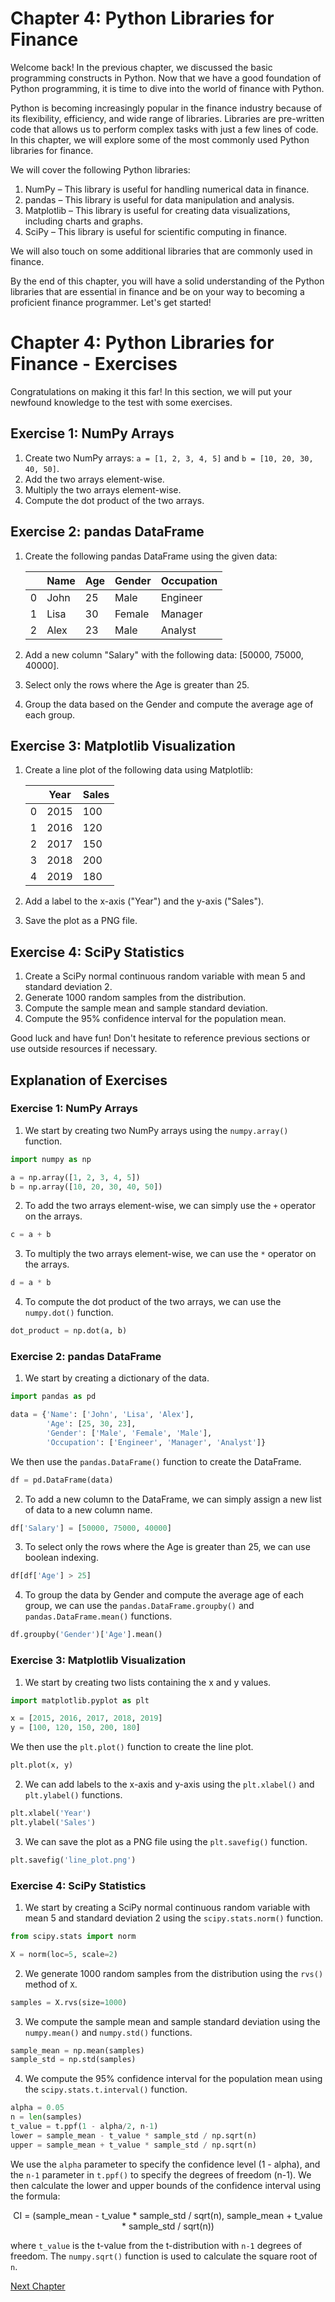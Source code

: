 # Chapter 4: Python Libraries for Finance

Welcome back! In the previous chapter, we discussed the basic programming constructs in Python. Now that we have a good foundation of Python programming, it is time to dive into the world of finance with Python.

Python is becoming increasingly popular in the finance industry because of its flexibility, efficiency, and wide range of libraries. Libraries are pre-written code that allows us to perform complex tasks with just a few lines of code. In this chapter, we will explore some of the most commonly used Python libraries for finance.

We will cover the following Python libraries:

1. NumPy – This library is useful for handling numerical data in finance.
2. pandas – This library is useful for data manipulation and analysis.
3. Matplotlib – This library is useful for creating data visualizations, including charts and graphs.
4. SciPy – This library is useful for scientific computing in finance.

We will also touch on some additional libraries that are commonly used in finance.

By the end of this chapter, you will have a solid understanding of the Python libraries that are essential in finance and be on your way to becoming a proficient finance programmer. Let's get started!
# Chapter 4: Python Libraries for Finance - Exercises

Congratulations on making it this far! In this section, we will put your newfound knowledge to the test with some exercises.

## Exercise 1: NumPy Arrays

1. Create two NumPy arrays: `a = [1, 2, 3, 4, 5]` and `b = [10, 20, 30, 40, 50]`.
2. Add the two arrays element-wise.
3. Multiply the two arrays element-wise.
4. Compute the dot product of the two arrays.

## Exercise 2: pandas DataFrame

1. Create the following pandas DataFrame using the given data:
   
   |  | Name | Age | Gender | Occupation |
   |--|------|-----|--------|------------|
   | 0| John | 25  | Male   | Engineer   |
   | 1| Lisa | 30  | Female | Manager    |
   | 2| Alex | 23  | Male   | Analyst    |

2. Add a new column "Salary" with the following data: [50000, 75000, 40000].
3. Select only the rows where the Age is greater than 25.
4. Group the data based on the Gender and compute the average age of each group.

## Exercise 3: Matplotlib Visualization

1. Create a line plot of the following data using Matplotlib:

   |  | Year | Sales |
   |--|------|-------|
   | 0| 2015 | 100   |
   | 1| 2016 | 120   |
   | 2| 2017 | 150   |
   | 3| 2018 | 200   |
   | 4| 2019 | 180   |

2. Add a label to the x-axis ("Year") and the y-axis ("Sales").
3. Save the plot as a PNG file.

## Exercise 4: SciPy Statistics

1. Create a SciPy normal continuous random variable with mean 5 and standard deviation 2.
2. Generate 1000 random samples from the distribution.
3. Compute the sample mean and sample standard deviation.
4. Compute the 95% confidence interval for the population mean.

Good luck and have fun! Don't hesitate to reference previous sections or use outside resources if necessary.
## Explanation of  Exercises

### Exercise 1: NumPy Arrays

1. We start by creating two NumPy arrays using the `numpy.array()` function.
```python
import numpy as np

a = np.array([1, 2, 3, 4, 5])
b = np.array([10, 20, 30, 40, 50])
```

2. To add the two arrays element-wise, we can simply use the `+` operator on the arrays.
```python
c = a + b
```

3. To multiply the two arrays element-wise, we can use the `*` operator on the arrays. 
```python
d = a * b
```

4. To compute the dot product of the two arrays, we can use the `numpy.dot()` function.
```python
dot_product = np.dot(a, b)
```

### Exercise 2: pandas DataFrame

1. We start by creating a dictionary of the data.
```python
import pandas as pd

data = {'Name': ['John', 'Lisa', 'Alex'],
        'Age': [25, 30, 23],
        'Gender': ['Male', 'Female', 'Male'],
        'Occupation': ['Engineer', 'Manager', 'Analyst']}
```
We then use the `pandas.DataFrame()` function to create the DataFrame.
```python
df = pd.DataFrame(data)
```

2. To add a new column to the DataFrame, we can simply assign a new list of data to a new column name.
```python
df['Salary'] = [50000, 75000, 40000]
```

3. To select only the rows where the Age is greater than 25, we can use boolean indexing.
```python
df[df['Age'] > 25]
```

4. To group the data by Gender and compute the average age of each group, we can use the `pandas.DataFrame.groupby()` and `pandas.DataFrame.mean()` functions.
```python
df.groupby('Gender')['Age'].mean()
```

### Exercise 3: Matplotlib Visualization

1. We start by creating two lists containing the x and y values.
```python
import matplotlib.pyplot as plt

x = [2015, 2016, 2017, 2018, 2019]
y = [100, 120, 150, 200, 180]
```

We then use the `plt.plot()` function to create the line plot.
```python
plt.plot(x, y)
```

2. We can add labels to the x-axis and y-axis using the `plt.xlabel()` and `plt.ylabel()` functions.
```python
plt.xlabel('Year')
plt.ylabel('Sales')
```

3. We can save the plot as a PNG file using the `plt.savefig()` function.
```python
plt.savefig('line_plot.png')
```

### Exercise 4: SciPy Statistics

1. We start by creating a SciPy normal continuous random variable with mean 5 and standard deviation 2 using the `scipy.stats.norm()` function.
```python
from scipy.stats import norm

X = norm(loc=5, scale=2)
```

2. We generate 1000 random samples from the distribution using the `rvs()` method of `X`.
```python
samples = X.rvs(size=1000)
```

3. We compute the sample mean and sample standard deviation using the `numpy.mean()` and `numpy.std()` functions.
```python
sample_mean = np.mean(samples)
sample_std = np.std(samples)
```

4. We compute the 95% confidence interval for the population mean using the `scipy.stats.t.interval()` function.
```python
alpha = 0.05
n = len(samples)
t_value = t.ppf(1 - alpha/2, n-1)
lower = sample_mean - t_value * sample_std / np.sqrt(n)
upper = sample_mean + t_value * sample_std / np.sqrt(n)
```

We use the `alpha` parameter to specify the confidence level (1 - alpha), and the `n-1` parameter in `t.ppf()` to specify the degrees of freedom (n-1). We then calculate the lower and upper bounds of the confidence interval using the formula:

<center>CI = (sample_mean - t_value * sample_std / sqrt(n), sample_mean + t_value * sample_std / sqrt(n))</center> 

where `t_value` is the t-value from the t-distribution with `n-1` degrees of freedom. The `numpy.sqrt()` function is used to calculate the square root of `n`.


[Next Chapter](05_Chapter05.md)